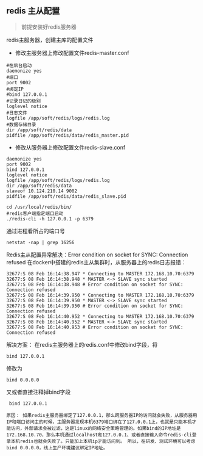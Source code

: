 ## redis 主从配置 
> 前提安装好redis服务器

redis主服务器，创建主库的配置文件

- 修改主服务器上修改配置文件redis-master.conf

```
#在后台启动
daemonize yes
#端口 
port 9002
#绑定IP
#bind 127.0.0.1
#记录日记的级别
loglevel notice
#日志文件  
logfile /app/soft/redis/logs/redis.log
#数据存储目录  
dir /app/soft/redis/data  
pidfile /app/soft/redis/data/redis_master.pid
```

- 修改从服务器上修改配置文件redis-slave.conf

```
daemonize yes
port 9002
bind 127.0.0.1
loglevel notice
logfile /app/soft/redis/logs/redis.log
dir /app/soft/redis/data
slaveof 10.124.210.14 9002
pidfile /app/soft/redis/data/redis_slave.pid

```

```shell
cd /usr/local/redis/bin/
#redis客户端指定端口启动
./redis-cli -h 127.0.0.1 -p 6379
```

通过进程看所占的端口号

```shell
netstat -nap | grep 16256
```

Redis主从配置异常解决：Error condition on socket for SYNC: Connection refused
在docker中搭建的redis主从集群时，从服务器上的redis日志报错：

```shell
32677:S 08 Feb 16:14:38.947 * Connecting to MASTER 172.168.10.70:6379
32677:S 08 Feb 16:14:38.948 * MASTER <-> SLAVE sync started
32677:S 08 Feb 16:14:38.948 # Error condition on socket for SYNC: Connection refused
32677:S 08 Feb 16:14:39.950 * Connecting to MASTER 172.168.10.70:6379
32677:S 08 Feb 16:14:39.950 * MASTER <-> SLAVE sync started
32677:S 08 Feb 16:14:39.950 # Error condition on socket for SYNC: Connection refused
32677:S 08 Feb 16:14:40.952 * Connecting to MASTER 172.168.10.70:6379
32677:S 08 Feb 16:14:40.952 * MASTER <-> SLAVE sync started
32677:S 08 Feb 16:14:40.953 # Error condition on socket for SYNC: Connection refused
```

解决方案：
在redis主服务器上的redis.conf中修改bind字段，将

```shell
bind 127.0.0.1
```
修改为

```shell
bind 0.0.0.0
```

又或者直接注释掉bind字段

```shell
 bind 127.0.0.1
```

`原因： 如果redis主服务器绑定了127.0.0.1，那么跨服务器IP的访问就会失败，从服务器用IP和端口访问主的时候，主服务器发现本机6379端口绑在了127.0.0.1上，也就是只能本机才能访问，外部请求会被过滤，这是linux的网络安全策略管理的。如果bind的IP地址是172.168.10.70，那么本机通过localhost和127.0.0.1、或者直接输入命令redis-cli登录本机redis也就会失败了。只能加上本机ip才能访问到。 所以，在研发、测试环境可以考虑bind 0.0.0.0，线上生产环境建议绑定IP地址。`
